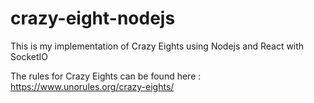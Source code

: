 # crazy-eight-nodejs

This is my implementation of Crazy Eights using Nodejs and React with SocketIO

The rules for Crazy Eights can be found here : https://www.unorules.org/crazy-eights/
